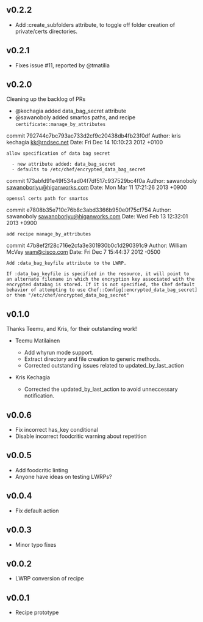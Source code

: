 ## v0.2.2

* Add :create_subfolders attribute, to toggle off folder creation of private/certs directories.

## v0.2.1

* Fixes issue #11, reported by @tmatilia

## v0.2.0

Cleaning up the backlog of PRs

* @kechagia added data_bag_secret attribute
* @sawanoboly added smartos paths, and recipe `certificate::manage_by_attributes`

commit 792744c7bc793ac733d2cf9c20438db4fb23f0df
Author: kris kechagia <kk@rndsec.net>
Date:   Fri Dec 14 10:10:23 2012 +0100

    allow specification of data bag secret
    
      - new attribute added: data_bag_secret
      - defaults to /etc/chef/encrypted_data_bag_secret

commit 173abfd91e49f534ad04f7df517c937529bc4f0a
Author: sawanoboly <sawanoboriyu@higanworks.com>
Date:   Mon Mar 11 17:21:26 2013 +0900

    openssl certs path for smartos

commit e7808b35e710c76b8c3abd3366b950e0f75cf754
Author: sawanoboly <sawanoboriyu@higanworks.com>
Date:   Wed Feb 13 12:32:01 2013 +0900

    add recipe manage_by_attributes

commit 47b8ef2f28c716e2cfa3e301930b0c1d290391c9
Author: William McVey <wam@cisco.com>
Date:   Fri Dec 7 15:44:37 2012 -0500

    Add :data_bag_keyfile attribute to the LWRP.
    
    If :data_bag_keyfile is specified in the resource, it will point to
    an alternate filename in which the encryption key associated with the
    encrypted databag is stored. If it is not specified, the Chef default
    behavior of attempting to use Chef::Config[:encrypted_data_bag_secret]
    or then "/etc/chef/encrypted_data_bag_secret"

## v0.1.0

Thanks Teemu, and Kris, for their outstanding work!

* Teemu Matilainen
  - Add whyrun mode support.
  - Extract directory and file creation to generic methods.
  - Corrected outstanding issues related to updated_by_last_action
   
* Kris Kechagia
  - Corrected the updated_by_last_action to avoid unneccessary
    notification.

## v0.0.6

  - Fix incorrect has_key conditional
  - Disable incorrect foodcritic warning about repetition

## v0.0.5

  - Add foodcritic linting
  - Anyone have ideas on testing LWRPs?

## v0.0.4

  - Fix default action

## v0.0.3

  - Minor typo fixes

## v0.0.2

  - LWRP conversion of recipe

## v0.0.1

  - Recipe prototype
